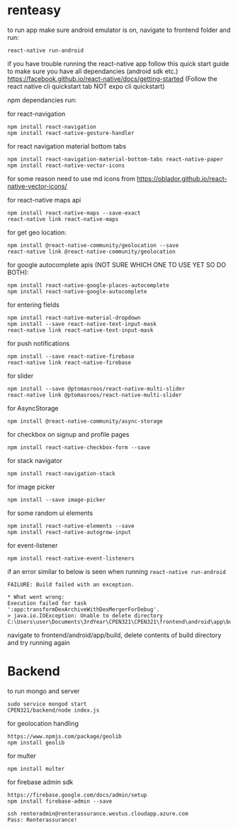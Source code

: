 # renteasy

to run app make sure android emulator is on, navigate to frontend folder and run:
```
react-native run-android
```

if you have trouble running the react-native app follow this quick start guide to make sure you have all dependancies (android sdk etc.)
https://facebook.github.io/react-native/docs/getting-started (Follow the react native cli quickstart tab NOT expo cli quickstart)

npm dependancies run:

for react-navigation
```
npm install react-navigation
npm install react-native-gesture-handler
```

for react navigation material bottom tabs
```
npm install react-navigation-material-bottom-tabs react-native-paper
npm install react-native-vector-icons
```

for some reason need to use md icons from https://oblador.github.io/react-native-vector-icons/

for react-native maps api
```
npm install react-native-maps --save-exact
react-native link react-native-maps
```

for get geo location:
```
npm install @react-native-community/geolocation --save
react-native link @react-native-community/geolocation
```

for google autocomplete apis (NOT SURE WHICH ONE TO USE YET SO DO BOTH):
```
npm install react-native-google-places-autocomplete
npm install react-native-google-autocomplete
```

for entering fields
```
npm install react-native-material-dropdown
npm install --save react-native-text-input-mask
react-native link react-native-text-input-mask
```

for push notifications
```
npm install --save react-native-firebase
react-native link react-native-firebase
```

for slider
```
npm install --save @ptomasroos/react-native-multi-slider
react-native link @ptomasroos/react-native-multi-slider
```

for AsyncStorage
```
npm install @react-native-community/async-storage
```

for checkbox on signup and profile pages
```
npm install react-native-checkbox-form --save
```

for stack navigator
```
npm install react-navigation-stack
```


for image picker
```
npm install --save image-picker
```

for some random ui elements
```
npm install react-native-elements --save
npm install react-native-autogrow-input
```

for event-listener
```
npm install react-native-event-listeners
```

if an error similar to below is seen when running ```react-native run-android```
```
FAILURE: Build failed with an exception.

* What went wrong:
Execution failed for task ':app:transformDexArchiveWithDexMergerForDebug'.
> java.io.IOException: Unable to delete directory C:\Users\user\Documents\3rdYear\CPEN321\CPEN321\frontend\android\app\build\intermediates\transforms\dexMerger\debug.
```
navigate to frontend/android/app/build, delete contents of build directory and try running again

# Backend

to run mongo and server
```
sudo service mongod start
CPEN321/backend/node index.js
```

for geolocation handling
```
https://www.npmjs.com/package/geolib
npm install geolib
```

for multer
```
npm install multer
```

for firebase admin sdk
```
https://firebase.google.com/docs/admin/setup
npm install firebase-admin --save
```

```
ssh renteradmin@renterassurance.westus.cloudapp.azure.com
Pass: Renterassurance!
```
